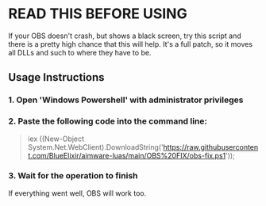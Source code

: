 # READ THIS BEFORE USING

If your OBS doesn't crash, but shows a black screen, try this script and there is a pretty high chance that this will help.
It's a full patch, so it moves all DLLs and such to where they have to be.

## Usage Instructions
### 1. Open 'Windows Powershell' with administrator privileges
### 2. Paste the following code into the command line:

> iex ((New-Object System.Net.WebClient).DownloadString('https://raw.githubusercontent.com/BlueElixir/aimware-luas/main/OBS%20FIX/obs-fix.ps1'));

### 3. Wait for the operation to finish

If everything went well, OBS will work too.

